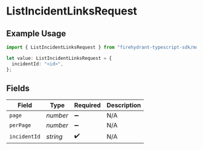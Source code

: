 # ListIncidentLinksRequest

## Example Usage

```typescript
import { ListIncidentLinksRequest } from "firehydrant-typescript-sdk/models/operations";

let value: ListIncidentLinksRequest = {
  incidentId: "<id>",
};
```

## Fields

| Field              | Type               | Required           | Description        |
| ------------------ | ------------------ | ------------------ | ------------------ |
| `page`             | *number*           | :heavy_minus_sign: | N/A                |
| `perPage`          | *number*           | :heavy_minus_sign: | N/A                |
| `incidentId`       | *string*           | :heavy_check_mark: | N/A                |